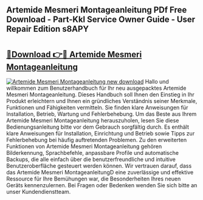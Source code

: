 ## Artemide Mesmeri Montageanleitung PDf Free Download - Part-Kkl Service Owner Guide - User Repair Edition s8APY

# <h2><a href="http://df8470.blite.top/?on=Artemide+Mesmeri+Montageanleitung">🔗Download 👉🔴 Artemide Mesmeri Montageanleitung</a></h2>

[![Artemide Mesmeri Montageanleitung new download](https://i.imgur.com/lujVjoI.png)](http://df8470.blite.top/?on=Artemide+Mesmeri+Montageanleitung)
Hallo und willkommen zum Benutzerhandbuch für Ihr neu ausgepacktes Artemide Mesmeri Montageanleitung. Dieses Handbuch soll Ihnen den Einstieg in Ihr Produkt erleichtern und Ihnen ein gründliches Verständnis seiner Merkmale, Funktionen und Fähigkeiten vermitteln. Sie finden klare Anweisungen für Installation, Betrieb, Wartung und Fehlerbehebung. Um das Beste aus Ihrem Artemide Mesmeri Montageanleitung herauszuholen, lesen Sie diese Bedienungsanleitung bitte vor dem Gebrauch sorgfältig durch. Es enthält klare Anweisungen für Installation, Einrichtung und Betrieb sowie Tipps zur Fehlerbehebung bei häufig auftretenden Problemen. Zu den erweiterten Funktionen von Artemide Mesmeri Montageanleitung gehören Bilderkennung, Sprachbefehle, anpassbare Profile und automatische Backups, die alle einfach über die benutzerfreundliche und intuitive Benutzeroberfläche gesteuert werden können. Wir vertrauen darauf, dass das Artemide Mesmeri MontageanleitungD eine zuverlässige und effektive Ressource für Ihre Bemühungen war, die Besonderheiten Ihres neuen Geräts kennenzulernen. Bei Fragen oder Bedenken wenden Sie sich bitte an unser Kundendienstteam.
